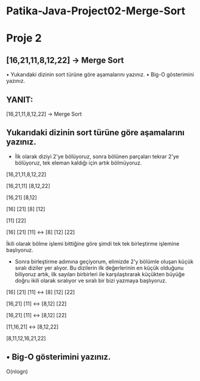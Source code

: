 # Patika-Java-Project02-Merge-Sort

# Proje 2

## [16,21,11,8,12,22] -> Merge Sort

•	Yukarıdaki dizinin sort türüne göre aşamalarını yazınız.
•	Big-O gösterimini yazınız.



## YANIT:

[16,21,11,8,12,22] -> Merge Sort

## Yukarıdaki dizinin sort türüne göre aşamalarını yazınız. 

- İlk olarak diziyi 2'ye bölüyoruz, sonra bölünen parçaları tekrar 2'ye bölüyoruz, tek eleman kaldığı için artık bölmüyoruz. 

[16,21,11,8,12,22]

[16,21,11] [8,12,22]

[16,21] [8,12]

[16] [21] [8] [12]

[11] [22]

[16] [21] [11] <-> [8] [12] [22]

İkili olarak bölme işlemi bittiğine göre şimdi tek tek birleştirme işlemine başlıyoruz.


- Sonra birleştirme adımına geçiyorum, elimizde 2'y bölümle oluşan küçük sıralı diziler yer alıyor. Bu dizilerin ilk değerlerinin en küçük olduğunu biliyoruz artık, ilk sayıları birbirleri ile karşılaştırarak küçükten büyüğe doğru ikili olarak sıralıyor ve sıralı bir bizi yazmaya başlıyoruz.

[16] [21] [11] <-> [8] [12] [22]

[16,21] [11] <-> [8,12] [22]

[16,21] [11] <-> [8,12] [22]

[11,16,21] <-> [8,12,22]

[8,11,12,16,21,22]


## • Big-O gösterimini yazınız.

O(nlogn)


